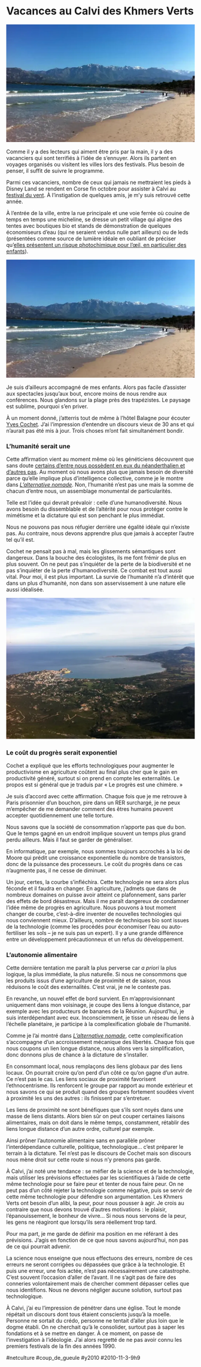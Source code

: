 # Vacances au Calvi des Khmers Verts

![](_i/calvi2.webp)

Comme il y a des lecteurs qui aiment être pris par la main, il y a des vacanciers qui sont terrifiés à l’idée de s’ennuyer. Alors ils partent en voyages organisés ou visitent les villes lors des festivals. Plus besoin de penser, il suffit de suivre le programme.

Parmi ces vacanciers, nombre de ceux qui jamais ne mettraient les pieds à Disney Land se rendent en Corse fin octobre pour assister à Calvi au [festival du vent](http://www.lefestivalduvent.com/). À l’instigation de quelques amis, je m’y suis retrouvé cette année.

À l’entrée de la ville, entre la rue principale et une voie ferrée où couine de temps en temps une micheline, se dresse un petit village qui aligne des tentes avec boutiques bio et stands de démonstration de quelques économiseurs d’eau (qui ne seraient vendus nulle part ailleurs) ou de leds (présentées comme source de lumière idéale en oubliant de préciser qu’[elles présentent un risque photochimique pour l’œil, en particulier des enfants](http://www.zemedical.com/actualites/led-risques-bio/%28theme%29/3546)).

![](_i/calvi2.webp)

Je suis d’ailleurs accompagné de mes enfants. Alors pas facile d’assister aux spectacles jusqu’aux bout, encore moins de nous rendre aux conférences. Nous glandons sur la plage près des trapézistes. Le paysage est sublime, pourquoi s’en priver.

À un moment donné, j’atterris tout de même à l’hôtel Balagne pour écouter [Yves Cochet](http://www.yvescochet.net/wordpress/). J’ai l’impression d’entendre un discours vieux de 30 ans et qui n’aurait pas été mis à jour. Trois choses m’ont fait simultanément bondir.

### L’humanité serait une

Cette affirmation vient au moment même où les généticiens découvrent que sans doute [certains d’entre nous possèdent en eux du néanderthalien et d’autres pas](http://sciences.blogs.liberation.fr/home/2010/05/ladn-de-n%C3%A9andertal-r%C3%A9v%C3%A8le-ses-liens-avec-sapiens.html). Au moment où nous avons plus que jamais besoin de diversité parce qu’elle implique plus d’intelligence collective, comme je le montre dans *[L’alternative nomade](../../books/alternative-nomade.md)*. Non, l’humanité n’est pas une mais la somme de chacun d’entre nous, un assemblage monumental de particularités.

Telle est l’idée qui devrait prévaloir : celle d’une humanodiversité. Nous avons besoin du dissemblable et de l’altérité pour nous protéger contre le mimétisme et la dictature qui est son penchant le plus immédiat.

Nous ne pouvons pas nous réfugier derrière une égalité idéale qui n’existe pas. Au contraire, nous devons apprendre plus que jamais à accepter l’autre tel qu’il est.

Cochet ne pensait pas à mal, mais les glissements sémantiques sont dangereux. Dans la bouche des écologistes, ils me font frémir de plus en plus souvent. On ne peut pas s’inquiéter de la perte de la biodiversité et ne pas s’inquiéter de la perte d’humanodiversité. Ce combat est tout aussi vital. Pour moi, il est plus important. La survie de l’humanité n’a d’intérêt que dans un plus d’humanité, non dans son asservissement à une nature elle aussi idéalisée.

![](_i/calvi1.webp)

### Le coût du progrès serait exponentiel

Cochet a expliqué que les efforts technologiques pour augmenter le productivisme en agriculture coûtent au final plus cher que le gain en productivité généré, surtout si on prend en compte les externalités. Le propos est si général que je traduis par « Le progrès est une chimère. »

Je suis d’accord avec cette affirmation. Chaque fois que je me retrouve à Paris prisonnier d’un bouchon, pire dans un RER surchargé, je ne peux m’empêcher de me demander comment des êtres humains peuvent accepter quotidiennement une telle torture.

Nous savons que la société de consommation n’apporte pas que du bon. Que le temps gagné en un endroit implique souvent un temps plus grand perdu ailleurs. Mais il faut se garder de généraliser.

En informatique, par exemple, nous sommes toujours accrochés à la loi de Moore qui prédit une croissance exponentielle du nombre de transistors, donc de la puissance des processeurs. Le coût du progrès dans ce cas n’augmente pas, il ne cesse de diminuer.

Un jour, certes, la courbe s’infléchira. Cette technologie ne sera alors plus féconde et il faudra en changer. En agriculture, j’admets que dans de nombreux domaines on puisse avoir atteint ce plafonnement, sans parler des effets de bord désastreux. Mais il me paraît dangereux de condamner l’idée même de progrès en agriculture. Nous pouvons à tout moment changer de courbe, c’est-à-dire inventer de nouvelles technologies qui nous conviennent mieux. D’ailleurs, nombre de techniques bio sont issues de la technologie (comme les procédés pour économiser l’eau ou auto-fertiliser les sols – je ne suis pas un expert). Il y a une grande différence entre un développement précautionneux et un refus du développement.

### L’autonomie alimentaire

Cette dernière tentation me paraît la plus perverse car *a priori* la plus logique, la plus immédiate, la plus naturelle. Si nous ne consommons que les produits issus d’une agriculture de proximité et de saison, nous réduisons le coût des externalités. C’est vrai, je ne le conteste pas.

En revanche, un nouvel effet de bord survient. En m’approvisionnant uniquement dans mon voisinage, je coupe des liens à longue distance, par exemple avec les producteurs de bananes de la Réunion. Aujourd’hui, je suis interdépendant avec eux. Inconsciemment, je tisse un réseau de liens à l’échelle planétaire, je participe à la complexification globale de l’humanité.

Comme je l’ai montré dans *[L’alternative nomade](../../books/alternative-nomade.md)*, cette complexification s’accompagne d’un accroissement mécanique des libertés. Chaque fois que nous coupons un lien longue distance, nous allons vers la simplification, donc donnons plus de chance à la dictature de s’installer.

En consommant local, nous remplaçons des liens globaux par des liens locaux. On pourrait croire qu’on perd d’un côté ce qu’on gagne d’un autre. Ce n’est pas le cas. Les liens sociaux de proximité favorisent l’ethnocentrisme. Ils renforcent le groupe par rapport au monde extérieur et nous savons ce qui se produit quand des groupes fortement soudées vivent à proximité les uns des autres : ils finissent par s’entretuer.

Les liens de proximité ne sont bénéfiques que s’ils sont noyés dans une masse de liens distants. Alors bien sûr on peut couper certaines liaisons alimentaires, mais on doit dans le même temps, constamment, rétablir des liens longue distance d’un autre ordre, culturel par exemple.

Ainsi prôner l’autonomie alimentaire sans en parallèle prôner l’interdépendance culturelle, politique, technologique… c’est préparer le terrain à la dictature. Tel n’est pas le discours de Cochet mais son discours nous mène droit sur cette route si nous n’y prenons pas garde.

À Calvi, j’ai noté une tendance : se méfier de la science et de la technologie, mais utiliser les prévisions effectuées par les scientifiques à l’aide de cette même technologie pour se faire peur et tenter de nous faire peur. On ne peut pas d’un côté rejeter la technologie comme négative, puis se servir de cette même technologie pour défendre son argumentation. Les Khmers Verts ont besoin d’un alibi, la peur, pour nous pousser à agir. Je crois au contraire que nous devons trouvé d’autres motivations : le plaisir, l’épanouissement, le bonheur de vivre... Si nous nous servons de la peur, les gens ne réagiront que lorsqu’ils sera réellement trop tard.

Pour ma part, je me garde de définir ma position en me référant à des prévisions. J’agis en fonction de ce que nous savons aujourd’hui, non pas de ce qui pourrait advenir.

La science nous enseigne que nous effectuons des erreurs, nombre de ces erreurs ne seront corrigées ou dépassées que grâce à la technologie. Et puis une erreur, une fois actée, n’est pas nécessairement une catastrophe. C’est souvent l’occasion d’aller de l’avant. Il ne s’agit pas de faire des conneries volontairement mais de chercher comment dépasser celles que nous identifions. Nous ne devons négliger aucune solution, surtout pas technologique.

À Calvi, j’ai eu l’impression de pénétrer dans une église. Tout le monde répétait un discours dont tous étaient conscients jusqu’à la moelle. Personne ne sortait du crédo, personne ne tentait d’aller plus loin que le dogme établi. On ne cherchait qu’à le consolider, surtout pas à saper les fondations et à se mettre en danger. À ce moment, on passe de l’investigation à l’idéologie. J’ai alors regretté de ne pas avoir connu les premiers festivals de la fin des années 1990.

#netculture #coup_de_gueule #y2010 #2010-11-3-9h9
